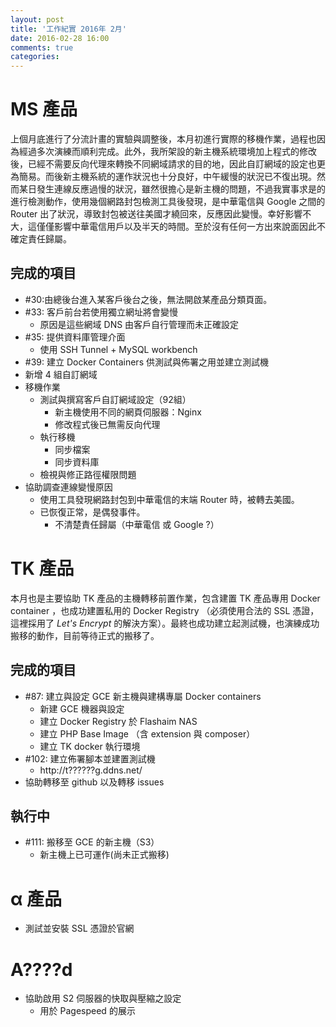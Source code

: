 ```yaml
---
layout: post
title: '工作紀實 2016年 2月'
date: 2016-02-28 16:00
comments: true
categories: 
---
```

# MS 產品

上個月底進行了分流計畫的實驗與調整後，本月初進行實際的移機作業，過程也因為經過多次演練而順利完成。此外，我所架設的新主機系統環境加上程式的修改後，已經不需要反向代理來轉換不同網域請求的目的地，因此自訂網域的設定也更為簡易。而後新主機系統的運作狀況也十分良好，中午緩慢的狀況已不復出現。然而某日發生連線反應過慢的狀況，雖然很擔心是新主機的問題，不過我實事求是的進行檢測動作，使用幾個網路封包檢測工具後發現，是中華電信與 Google 之間的 Router 出了狀況，導致封包被送往美國才繞回來，反應因此變慢。幸好影響不大，這僅僅影響中華電信用戶以及半天的時間。至於沒有任何一方出來說面因此不確定責任歸屬。

## 完成的項目

* #30:由總後台進入某客戶後台之後，無法開啟某產品分類頁面。 
* #33: 客戶前台若使用獨立網址將會變慢
    + 原因是這些網域 DNS 由客戶自行管理而未正確設定
* #35: 提供資料庫管理介面
    + 使用 SSH Tunnel + MySQL workbench
* #39: 建立 Docker Containers 供測試與佈署之用並建立測試機
* 新增 4 組自訂網域
* 移機作業
    + 測試與撰寫客戶自訂網域設定（92組）
        - 新主機使用不同的網頁伺服器：Nginx
        - 修改程式後已無需反向代理
    + 執行移機
        - 同步檔案
        - 同步資料庫
    + 檢視與修正路徑權限問題
* 協助調查連線變慢原因
    + 使用工具發現網路封包到中華電信的末端 Router 時，被轉去美國。
    + 已恢復正常，是偶發事件。
        - 不清楚責任歸屬（中華電信 或 Google ?）

# TK 產品

本月也是主要協助 TK 產品的主機轉移前置作業，包含建置 TK 產品專用 Docker container ，也成功建置私用的 Docker Registry （必須使用合法的 SSL 憑證，這裡採用了 *Let's Encrypt* 的解決方案）。最終也成功建立起測試機，也演練成功搬移的動作，目前等待正式的搬移了。

## 完成的項目

* #87: 建立與設定 GCE 新主機與建構專屬 Docker containers
    + 新建 GCE 機器與設定
    + 建立 Docker Registry 於 Flashaim NAS
    + 建立 PHP Base Image （含 extension 與 composer）
    + 建立 TK docker 執行環境
* #102: 建立佈署腳本並建置測試機
    + http://t??????g.ddns.net/
* 協助轉移至 github 以及轉移 issues

## 執行中

* #111: 搬移至 GCE 的新主機（S3）
    + 新主機上已可運作(尚未正式搬移)

# α 產品

* 測試並安裝 SSL 憑證於官網

# A????d

* 協助啟用 S2 伺服器的快取與壓縮之設定
    + 用於 Pagespeed 的展示

